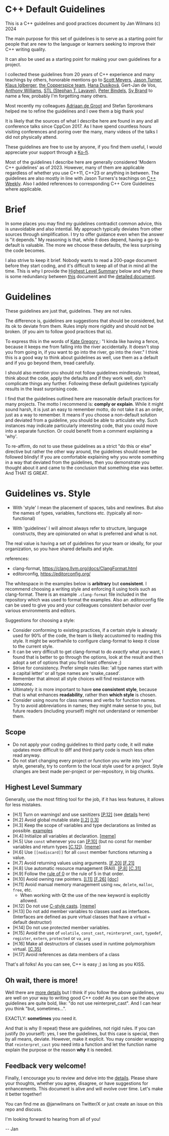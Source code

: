 # C++ Default Guidelines

This is a C++ guidelines and good practices document by Jan Wilmans (c) 2024

The main purpose for this set of guidelines is to serve as a starting point for people that are new to the language or learners seeking to improve their C++ writing quality.

It can also be used as a starting point for making your own guidelines for a project.

I collected these guidelines from 20 years of C++ experience and many teachings by others, honorable mentions go to [Scott Meyers](https://www.youtube.com/watch?v=wQxj20X-tIU), [Jason Turner](https://www.youtube.com/@cppweekly), [Klaus Iglberger](https://www.youtube.com/watch?v=PEcy1vYHb8A), [the Copperspice team](https://www.youtube.com/@CopperSpice), [Hana Dusíková](https://www.youtube.com/watch?v=C9MWAXYdFSY), Gert-Jan de Vos, [Anthony Williams](https://www.youtube.com/watch?v=JvHZ_OECOFU),  [STL (Stephan T. Lavavej)](https://www.youtube.com/watch?v=JhgWFYfdIho), [Peter Bindels](https://www.youtube.com/watch?v=4V9QWHjRPMc), [Sy Brand](https://www.youtube.com/watch?v=MZo7k_IOCe8) to name a few, probably I'm forgetting many others. 

Most recently my colleagues [Adriaan de Groot](https://github.com/adriaandegroot/) and Stefan Spronkmans helped me to refine the guidelines and I owe them a big thank you!

It is likely that the sources of what I describe here are found in any and all conference talks since CppCon 2017. As I have spend countless hours visiting conferences and poring over the many, many videos of the talks I did not physically attend.

These guidelines are free to use by anyone, if you find them useful, I would appreciate your support through a [Ko-fi](https://ko-fi.com/janwilmans).

Most of the guidelines I describe here are generally considered 'Modern C++ guidelines' as of 2023. However, many of them are applicable regardless of whether you use C++11, C++23 or anything in between.
The guidelines are also mostly in line with Jason Turners's teachings on [C++ Weekly](https://www.youtube.com/@cppweekly). Also I added references to corresponding C++ Core Guidelines where applicable.

# Brief

In some places you may find my guidelines contradict common advice, this is unavoidable and also intential. My approach typically deviates from other sources through simplification. I try to offer guidance even when the answer is "it depends." My reasoning is that, while it does depend, having a go-to default is valuable. The more we choose these defaults, the less surprising the code becomes.

I also strive to keep it brief. Nobody wants to read a 200-page document before they start coding, and it's difficult to keep all of that in mind all the time. This is why I provide the [Highest Level Summary](#highest-level-summary) below and why there is some redundancy between [this](README.md) document and the [detailed document](guidelines_details.md).

# Guidelines

These guidelines are just that, guidelines. They are not rules.

The difference is, guidelines are suggestions that should be considered, but its ok to deviate from them. Rules imply more rigidity and should not be broken. (if you aim to follow good practices that is).

To express this in the words of [Kate Gregory ](https://www.youtube.com/watch?v=MBRoCdtZOYg): "I kinda like having a fence, because it keeps me from falling into the river accidentally. It doesn't stop you from going in, if you want to go into the river, go into the river." I think this is a good way to think about guidelines as well, use them as a default and if you go beyond them, tread carefully.

I should also mention you should not follow guidelines mindlessly. Instead, think about the code, apply the defaults and if they work well, don't complicate things any further. Following these default guidelines typically results in the least surprising code.

I find that the guidelines outlined here are reasonable default practices for many projects. The motto I recommend is: **comply or explain**. While it might sound harsh, it is just an easy to remember motto, do not take it as an order, just as a way to remember. It means if you choose a non-default solution and deviated from a guideline, you should be able to articulate why. Such instances may indicate particularly interesting code, that you could move into a separate function. Or could benefit from a comment explaining a 'why'.

To re-affirm, do not to use these guidelines as a strict "do this or else" directive but rather the other way around, the guidelines should never be followed blindly! If you are comfortable explaining why you wrote something in a way that deviated from the guidelines, then you demonstrate you thought about it and came to the conclusion that something else was better. And THAT IS GREAT.

# Guidelines vs. Style 

- With 'style' I mean the placement of spaces, tabs and newlines. But also the names of types, variables, functions etc. (typically all non-functional)

- With 'guidelines' I will almost always refer to structure, language constructs, they are opinionated on what is preferred and what is not.

The real value is having a set of guidelines for your team or ideally, for your organization, so you have shared defaults and style.

references:

- clang-format, https://clang.llvm.org/docs/ClangFormat.html 
- editorconfig, https://editorconfig.org/ 

The whitespace in the examples below is **arbitrary** but **consistent**. I recommend choosing a writing style and enforcing it using tools such as clang-format. 
There is an example `.clang-format` file included in the repository which was used to format the examples. Also an .editorconfig file can be used to  give you and your colleagues consistent behavior over various environments and editors.

Suggestions for choosing a style:

- Consider conforming to existing practices, if a certain style is already used for 90% of the code, the team is likely accustomed to reading this style. It might be worthwhile to configure clang-format to keep it close to the current style.
- It can be very difficult to get clang-format to do _exactly_ what _you_ want, I found that is better to go through the options, look at the result and then adopt a set of options that you find least offensive ;)
- Strive for consistency. Prefer simple rules like: 'all type names start with a capital letter' or all type names are 'snake_cased'.
- Remember that almost all style choices will find resistance with _someone_.
- Ultimately it is more important to have **one consistent style**, because that is what enhances **readability**, rather then **which style** is chosen.
- Consider using nouns for class names and verbs for function names. Try to avoid abbreviations in names; they might make sense to you, but  future readers (including yourself) might not understand or remember them.

## Scope

- Do not apply your coding guidelines to third party code, it will make updates more difficult to diff and third party code is much less often read anyway.
- Do not start changing every project or function you write into 'your' style, generally, try to conform to the local style used for a project. Style changes are best made per-project or per-repository, in big chunks.

## Highest Level Summary

Generally, use the most fitting tool for the job, if it has less features, it allows for less mistakes.

- [H.1] Turn on warnings! and use sanitizers [[P.12]](https://github.com/isocpp/CppCoreGuidelines/blob/master/CppCoreGuidelines.md#p12-use-supporting-tools-as-appropriate) (see [details](warnings.md) here)
- [H.2] Avoid global mutable state [[I.2]](https://github.com/isocpp/CppCoreGuidelines/blob/master/CppCoreGuidelines.md#Ri-global) [[I.3]](https://github.com/isocpp/CppCoreGuidelines/blob/master/CppCoreGuidelines.md#Ri-singleton)
- [H.3] Keep the scope of variables and type declarations as limited as possible. [examples](examples.md#keep-scope-as-limited-as-possible)
- [H.4] Initialize all variables at declaration. [[meme]](https://github.com/janwilmans/guidelines/assets/5933444/4592cf74-7957-46e8-8133-0d065bab56d8)
- [H.5] Use `const` whenever you can [[P.10]](https://github.com/isocpp/CppCoreGuidelines/blob/master/CppCoreGuidelines.md#p10-prefer-immutable-data-to-mutable-data) (but no const for member variables and return types [[C.12]](https://github.com/isocpp/CppCoreGuidelines/blob/master/CppCoreGuidelines.md#c12-dont-make-data-members-const-or-references-in-a-copyable-or-movable-type)).  [[meme]](https://github.com/janwilmans/guidelines/assets/5933444/e1f32720-76e9-41d2-a2cd-c7167a6fe881)
- [H.6] Use `[[nodiscard]]` for all `const` member functions returning a value.
- [H.7] Avoid returning values using arguments. [[F.20]](https://github.com/isocpp/CppCoreGuidelines/blob/master/CppCoreGuidelines.md#f20-for-out-output-values-prefer-return-values-to-output-parameters) [[F.21]](https://github.com/isocpp/CppCoreGuidelines/blob/master/CppCoreGuidelines.md#f21-to-return-multiple-out-values-prefer-returning-a-struct)
- [H.8] Use automatic resource management (RAII). [[P.8]](https://github.com/isocpp/CppCoreGuidelines/blob/master/CppCoreGuidelines.md#p8-dont-leak-any-resources) [[C.31]](https://github.com/isocpp/CppCoreGuidelines/blob/master/CppCoreGuidelines.md#c31-all-resources-acquired-by-a-class-must-be-released-by-the-classs-destructor)
- [H.9] Follow the [rule of 0](https://en.cppreference.com/w/cpp/language/rule_of_three) or the rule of 5 in that order.
- [H.10] Avoid owning raw pointers. [[I.11]](https://github.com/isocpp/CppCoreGuidelines/blob/master/CppCoreGuidelines.md#Ri-raw) [[F.26]](https://github.com/isocpp/CppCoreGuidelines/blob/master/CppCoreGuidelines.md#f26-use-a-unique_ptrt-to-transfer-ownership-where-a-pointer-is-needed) [[doc]](https://en.cppreference.com/w/cpp/memory)
- [H.11] Avoid manual memory management using `new`, `delete`, `malloc`, `free`, etc.
    - When working with Qt the use of the new keyword is explicitly allowed.
- [H.12] Do not use [C-style casts](https://en.cppreference.com/w/cpp/language/explicit_cast). [[meme]](https://github.com/janwilmans/guidelines/assets/5933444/27784daa-1ed8-4d75-9482-0e3e2be1aae7)
- [H.13] Do not add member variables to classes used as interfaces. (Interfaces are defined as pure virtual classes that have a virtual = default destructor)
- [H.14] Do not use protected member variables.
- [H.15] Avoid the use of `volatile`, `const_cast`, `reinterpret_cast`, `typedef`, `register`, `extern`, `protected` or `va_arg`
- [H.16] Make all destructors of classes used in runtime polymorphism virtual. [[C.35]](https://github.com/isocpp/CppCoreGuidelines/blob/master/CppCoreGuidelines.md#c35-a-base-class-destructor-should-be-either-public-and-virtual-or-protected-and-non-virtual)
- [H.17] Avoid references as data members of a class

That's all folks! As you can see, C++ is easy ;) as long as you KISS.

## Oh wait, there is more!

Well there are [more details](guidelines_details.md) but I think if you follow the above guidelines, you are well on your way to writing good C++ code!
As you can see the above guidelines are quite bold, like: "do not use reinterpret_cast". 
And I can hear you think "but, sometimes...". 

EXACTLY: **sometimes** you need it.

And that is why (I repeat) these are guidelines, not rigid rules. 
If you can justify (to yourself): yes, I see the guidelines, but this case is special, then by all means, deviate. However, make it explicit. You may consider wrapping that `reinterpret_cast` you need into a function and let the function name explain the purpose or the reason **why** it is needed. 

## Feedback very welcome!

Finally, I encourage you to review and delve into the [details](guidelines_details.md). Please share your thoughts, whether you agree, disagree, or have suggestions for enhancements. This document is alive and will evolve over time. Let's make it better together!

You can find me as @janwilmans on Twitter/X or just create an issue on this repo and discuss.

I'm looking forward to hearing from all of you!

-- Jan
